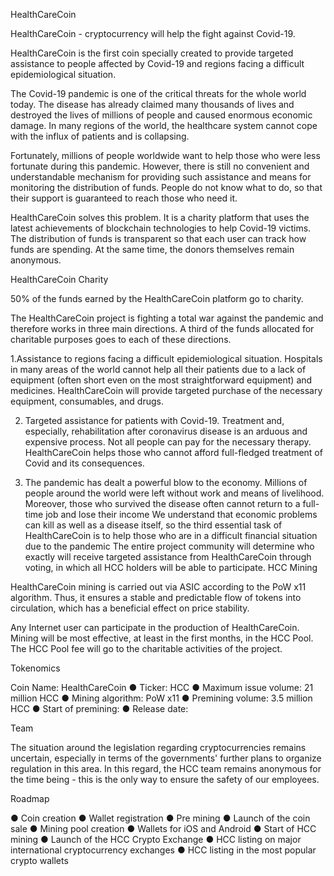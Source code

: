 HealthCareCoin

HealthCareCoin - cryptocurrency will help the fight against Covid-19.

HealthCareCoin is the first coin specially created to provide targeted assistance to people affected by Covid-19 and regions facing a difficult epidemiological situation. 

The Covid-19 pandemic is one of the critical threats for the whole world today. The disease has already claimed many thousands of lives and destroyed the lives of millions of people and caused enormous economic damage. In many regions of the world, the healthcare system cannot cope with the influx of patients and is collapsing. 

Fortunately, millions of people worldwide want to help those who were less fortunate during this pandemic. However, there is still no convenient and understandable mechanism for providing such assistance and means for monitoring the distribution of funds. People do not know what to do, so that their support is guaranteed to reach those who need it. 

HealthCareCoin solves this problem. It is a charity platform that uses the latest achievements of blockchain technologies to help Covid-19 victims. The distribution of funds is transparent so that each user can track how funds are spending. At the same time, the donors themselves remain anonymous. 

HealthCareCoin Charity 

50% of the funds earned by the HealthCareCoin platform go to charity.

The HealthCareCoin project is fighting a total war against the pandemic and therefore works in three main directions. A third of the funds allocated for charitable purposes goes to each of these directions. 


1.Assistance to regions facing a difficult epidemiological situation. Hospitals in many areas of the world cannot help all their patients due to a lack of equipment (often short even on the most straightforward equipment) and medicines. HealthCareCoin will provide targeted purchase of the necessary equipment, consumables, and drugs. 

2. Targeted assistance for patients with Covid-19. Treatment and, especially, rehabilitation after coronavirus disease is an arduous and expensive process. Not all people can pay for the necessary therapy. HealthCareCoin helps those who cannot afford full-fledged treatment of Covid and its consequences. 

3. The pandemic has dealt a powerful blow to the economy. Millions of people around the world were left without work and means of livelihood. Moreover, those who survived the disease often cannot return to a full-time job and lose their income 
We understand that economic problems can kill as well as a disease itself, so the third essential task of HealthCareCoin is to help those who are in a difficult financial situation due to the pandemic 
The entire project community will determine who exactly will receive targeted assistance from HealthCareCoin through voting, in which all HCC holders will be able to participate. 
HCC Mining 

HealthCareCoin mining is carried out via ASIC according to the PoW x11 algorithm. Thus, it ensures a stable and predictable flow of tokens into circulation, which has a beneficial effect on price stability. 

Any Internet user can participate in the production of HealthCareCoin. Mining will be most effective, at least in the first months, in the HCC Pool. The HCC Pool fee will go to the charitable activities of the project. 


Tokenomics 

Coin Name: HealthCareCoin 
● Ticker: HCC 
● Maximum issue volume: 21 million HCC 
● Mining algorithm: PoW x11 
● Premining volume: 3.5 million HCC 
● Start of premining: 
● Release date: 



Team 

The situation around the legislation regarding cryptocurrencies remains uncertain, especially in terms of the governments' further plans to organize regulation in this area. In this regard, the HCC team remains anonymous for the time being - this is the only way to ensure the safety of our employees. 


Roadmap 


● Coin creation 
● Wallet registration 
● Pre mining
● Launch of the coin sale 
● Mining pool creation 
● Wallets for iOS and Android 
● Start of HCC mining 
● Launch of the HCC Crypto Exchange 
● HCC listing on major international cryptocurrency exchanges 
● HCC listing in the most popular crypto wallets 
